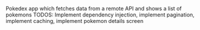 Pokedex app which fetches data from a remote API and shows a list of pokemons
TODOS: Implement dependency injection, implement pagination, implement caching, implement pokemon details screen
